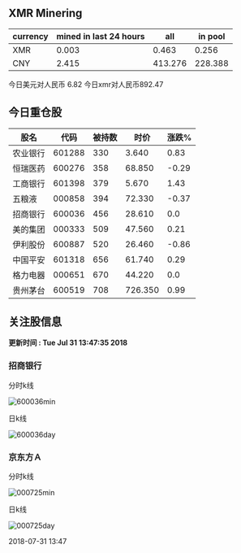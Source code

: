 ## XMR Minering

|currency|mined in last 24 hours|all|in pool|
|---|---|---|---|
|XMR|0.003|0.463|0.256|
|CNY|2.415|413.276|228.388|

今日美元对人民币 6.82	今日xmr对人民币892.47


## 今日重仓股 

|股名|代码|被持数|时价|涨跌%|
|---|---|---|---|---|
|农业银行|601288|330|3.640|0.83|
|恒瑞医药|600276|358|68.850|-0.29|
|工商银行|601398|379|5.670|1.43|
|五粮液|000858|394|72.330|-0.37|
|招商银行|600036|456|28.610|0.0|
|美的集团|000333|509|47.560|0.21|
|伊利股份|600887|520|26.460|-0.86|
|中国平安|601318|656|61.740|0.29|
|格力电器|000651|670|44.220|0.0|
|贵州茅台|600519|708|726.350|0.99|

## 关注股信息
**更新时间 : Tue Jul 31 13:47:35 2018**
### 招商银行 
分时k线

![600036min](http://image.sinajs.cn/newchart/min/n/sh600036.gif)

日k线

![600036day](http://image.sinajs.cn/newchart/daily/n/sh600036.gif)

### 京东方Ａ 
分时k线

![000725min](http://image.sinajs.cn/newchart/min/n/sz000725.gif)

日k线

![000725day](http://image.sinajs.cn/newchart/daily/n/sz000725.gif)

2018-07-31 13:47